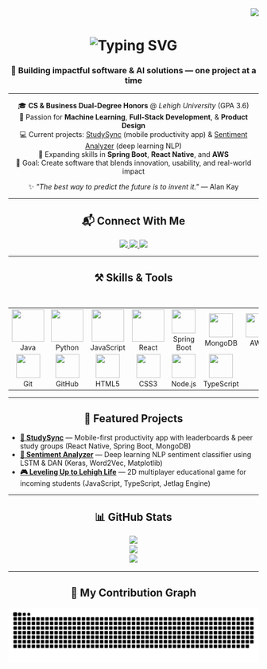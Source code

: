 <!--
**ishmumzaman/ishmumzaman** is a ✨ _special_ ✨ repository because its `README.md` appears on your GitHub profile.
-->

<div align="right">
  <img src="https://visitor-badge.laobi.icu/badge?page_id=ishmumzaman.ishmumzaman" />
</div>

<h1 align="center">
  <img src="https://readme-typing-svg.herokuapp.com?font=Fira+Code&weight=500&size=28&duration=4000&pause=800&color=58A6FF&center=true&vCenter=true&width=700&height=60&lines=Hi+there!+👋;I'm+Ishmum+Zaman+💻;Looking+to+build+my+dream+career+in--->;Software-Engineering+%7C+AI/ML+Engineering" alt="Typing SVG" />
</h1>

<h3 align="center">🚀 Building impactful software & AI solutions — one project at a time</h3>

---

<div align="center">

🎓 **CS & Business Dual-Degree Honors** @ *Lehigh University* (GPA 3.6)  
🧠 Passion for **Machine Learning**, **Full-Stack Development**, & **Product Design**  
💻 Current projects: [StudySync](https://github.com/ishmumzaman/studysync-v0.1.0-alpha) (mobile productivity app) & [Sentiment Analyzer](https://github.com/ishmumzaman/sentiment-analyzer-with-DAN-and-LTSM) (deep learning NLP)  
🌱 Expanding skills in **Spring Boot**, **React Native**, and **AWS**  
📌 Goal: Create software that blends innovation, usability, and real-world impact  

✨ *"The best way to predict the future is to invent it."* — Alan Kay

</div>

---

<h2 align="center">📬 Connect With Me</h2>
<div align="center">
  <a href="mailto:ishmumz07@gmail.com">
    <img src="https://img.shields.io/badge/Email-D14836?style=for-the-badge&logo=gmail&logoColor=white" />
  </a>
  <a href="https://www.linkedin.com/in/ishmum-zaman" target="_blank">
    <img src="https://img.shields.io/badge/LinkedIn-0077B5?style=for-the-badge&logo=linkedin&logoColor=white" />
  </a>
  <a href="https://github.com/ishmumzaman" target="_blank">
    <img src="https://img.shields.io/badge/GitHub-100000?style=for-the-badge&logo=github&logoColor=white" />
  </a>
</div>

---

<h2 align="center">⚒️ Skills & Tools</h2>
<br/>
<div align="center">
  <table>
    <tr>
      <td align="center" width="96">
        <img src="https://techstack-generator.vercel.app/java-icon.svg" width="65" height="65" />
        <br>Java
      </td>
      <td align="center" width="96">
        <img src="https://techstack-generator.vercel.app/python-icon.svg" width="65" height="65" />
        <br>Python
      </td>
      <td align="center" width="96">
        <img src="https://techstack-generator.vercel.app/js-icon.svg" width="65" height="65" />
        <br>JavaScript
      </td>
      <td align="center" width="96">
        <img src="https://techstack-generator.vercel.app/react-icon.svg" width="65" height="65" />
        <br>React
      </td>
      <td align="center" width="96">
        <img src="https://skillicons.dev/icons?i=spring" width="48" height="48" />
        <br>Spring Boot
      </td>
      <td align="center" width="96">
        <img src="https://skillicons.dev/icons?i=mongodb" width="48" height="48" />
        <br>MongoDB
      </td>
      <td align="center" width="96">
        <img src="https://skillicons.dev/icons?i=aws" width="48" height="48" />
        <br>AWS
      </td>
    </tr>
    <tr>
      <td align="center" width="96">
        <img src="https://skillicons.dev/icons?i=git" width="48" height="48" />
        <br>Git
      </td>
      <td align="center" width="96">
        <img src="https://skillicons.dev/icons?i=github" width="48" height="48" />
        <br>GitHub
      </td>
      <td align="center" width="96">
        <img src="https://skillicons.dev/icons?i=html" width="48" height="48" />
        <br>HTML5
      </td>
      <td align="center" width="96">
        <img src="https://skillicons.dev/icons?i=css" width="48" height="48" />
        <br>CSS3
      </td>
      <td align="center" width="96">
        <img src="https://skillicons.dev/icons?i=nodejs" width="48" height="48" />
        <br>Node.js
      </td>
      <td align="center" width="96">
        <img src="https://skillicons.dev/icons?i=typescript" width="48" height="48" />
        <br>TypeScript
      </td>
    </tr>
  </table>
</div>

---

<h2 align="center">🚀 Featured Projects</h2>
<ul>
  <li><a href="https://github.com/ishmumzaman/studysync-v0.1.0-alpha"><b>📱 StudySync</b></a> — Mobile-first productivity app with leaderboards & peer study groups (React Native, Spring Boot, MongoDB)</li>
  <li><a href="https://github.com/ishmumzaman/sentiment-analyzer-with-DAN-and-LTSM"><b>🧠 Sentiment Analyzer</b></a> — Deep learning NLP sentiment classifier using LSTM & DAN (Keras, Word2Vec, Matplotlib)</li>
  <li><a href="https://github.com/ishmumzaman/leveling-up-to-lehigh-life"><b>🎮 Leveling Up to Lehigh Life</b></a> — 2D multiplayer educational game for incoming students (JavaScript, TypeScript, Jetlag Engine)</li>
</ul>

---

<h2 align="center">📊 GitHub Stats</h2>
<div align="center">
  <img src="https://github-readme-stats.vercel.app/api?username=ishmumzaman&theme=radical&hide_border=false&include_all_commits=false&count_private=true" />
  <br/>
  <img src="https://nirzak-streak-stats.vercel.app/?user=ishmumzaman&theme=radical&hide_border=false" />
  <br/>
  <img src="https://github-readme-stats.vercel.app/api/top-langs/?username=ishmumzaman&theme=radical&hide_border=false&layout=compact&count_private=true" />
</div>

---

<div align="center">
  <h2>🐍 My Contribution Graph</h2>
  <img src="https://raw.githubusercontent.com/Platane/snk/output/github-contribution-grid-snake.svg" />
</div>




